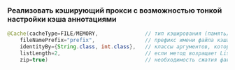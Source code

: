 ### Реализовать кэширующий прокси с возможностью тонкой настройки кэша аннотациями


```Java
@Cache(cacheType=FILE/MEMORY,               // тип кэширования (память/диск)
    fileNamePrefix="prefix",                // префикс имени файла кэша (по умолчанию имя метода)
    identityBy={String.class, int.class},   // классы аргументов, которые необходимо учитывать при определении уникальности результата (по умолчанию все)
    listLength=2,                           // если метод возращает List, ограничить количество кэшируемых элементов
    zip=true)                               // необходимость сжатия файла кэша
```